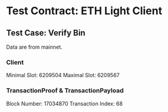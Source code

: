 # Test Contract: ETH Light Client

## Test Case: Verify Bin

Data are from mainnet.

### Client

Minimal Slot: 6209504
Maximal Slot: 6209567

### TransactionProof & TransactionPayload

Block Number: 17034870
Transaction Index: 68

